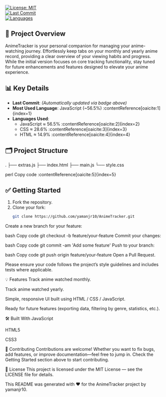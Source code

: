 [![License: MIT](https://img.shields.io/badge/License-MIT-yellow.svg)](LICENSE)  
[![Last Commit](https://img.shields.io/github/last-commit/yamanjr10/AnimeTracker.svg)](https://github.com/yamanjr10/AnimeTracker/commits)  
[![Languages](https://img.shields.io/github/languages/top/yamanjr10/AnimeTracker.svg)](https://github.com/yamanjr10/AnimeTracker)  

## 🚀 Project Overview  
AnimeTracker is your personal companion for managing your anime-watching journey. Effortlessly keep tabs on your monthly and yearly anime record, providing a clear overview of your viewing habits and progress. While the initial version focuses on core tracking functionality, stay tuned for future enhancements and features designed to elevate your anime experience.

## 📊 Key Details  
- **Last Commit**: *(Automatically updated via badge above)*  
- **Most Used Language**: JavaScript (~56.5%) :contentReference[oaicite:1]{index=1}  
- **Languages Used**:  
  - JavaScript ≈ 56.5% :contentReference[oaicite:2]{index=2}  
  - CSS ≈ 28.6% :contentReference[oaicite:3]{index=3}  
  - HTML ≈ 14.9% :contentReference[oaicite:4]{index=4}  

## 🗂️ Project Structure  
.
├── extras.js
├── index.html
├── main.js
└── style.css

perl
Copy code
:contentReference[oaicite:5]{index=5}

## ✅ Getting Started  
1. Fork the repository.  
2. Clone your fork:  
   ```bash
   git clone https://github.com/yamanjr10/AnimeTracker.git
Create a new branch for your feature:

bash
Copy code
git checkout -b feature/your‐feature
Commit your changes:

bash
Copy code
git commit -am 'Add some feature'
Push to your branch:

bash
Copy code
git push origin feature/your‐feature
Open a Pull Request.

Please ensure your code follows the project’s style guidelines and includes tests where applicable.

💡 Features
Track anime watched monthly.

Track anime watched yearly.

Simple, responsive UI built using HTML / CSS / JavaScript.

Ready for future features (exporting data, filtering by genre, statistics, etc.).

🛠️ Built With
JavaScript

HTML5

CSS3

📌 Contributing
Contributions are welcome! Whether you want to fix bugs, add features, or improve documentation—feel free to jump in. Check the Getting Started section above to start contributing.

📄 License
This project is licensed under the MIT License — see the LICENSE file for details.

This README was generated with ❤️ for the AnimeTracker project by yamanjr10.
